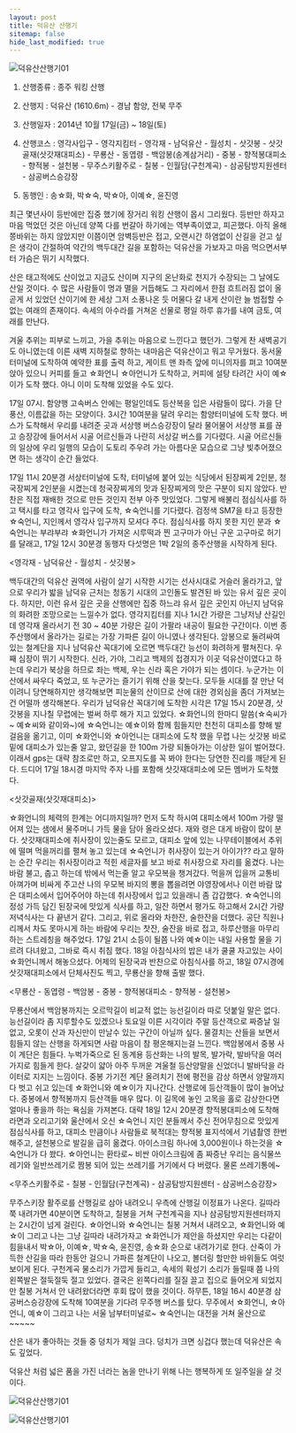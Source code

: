 ```yaml
---
layout: post
title: 덕유산 산행기
sitemap: false
hide_last_modified: true
--- 
```


![덕유산산행기01](/myblog/assets/img/deogyusan/01.jfif)

1. 산행종류 : 종주 워킹 산행

2. 산행지   : 덕유산 (1610.6m) - 경남 함양, 전북 무주

3. 산행일자 : 2014년 10월 17일(금) ~ 18일(토)

4. 산행코스 : 영각사입구 - 영각지킴터 - 영각재 - 남덕유산 - 월성치 - 삿갓봉 - 삿갓골재(삿갓재대피소) - 무룡산 - 동엽령 - 백암봉(송계삼거리) - 중봉 - 향적봉대피소 - 향적봉 - 설천봉 - 무주스키활주로 - 칠봉 - 인월담(구천계곡) - 삼공탐방지원센터 - 삼공버스승강장

5. 동행인   : 송☆화, 박☆숙, 박☆아, 이예☆, 윤진영



최근 몇년사이 등반에만 집중 했기에 장거리 워킹 산행이 몹시 그리웠다. 등반만 하자고 마음 먹었던 것은 아닌데 양쪽 다를 번갈아 하기에는 역부족이였고, 피곤했다. 아직 올해 쫑바위는 하지 않았지만 이쯤이면 암벽등반은 접고, 오랜시간 하염없이 산길을 걷고 싶은 생각이 간절하여 약간의 백두대간 길을 포함하는 덕유산을 가보자고 마음 먹으면서부터 가슴은 뛰기 시작했다.



산은 태고적에도 산이었고 지금도 산이며 지구의 온난화로 천지가 수장되는 그 날에도 산일 것이다. 수 많은 사람들이 명과 멸을 거듭해도 그 자리에서 한점 흐트러짐 없이 올곧게 서 있었던 산이기에 한 세상 그저 소풍나온 듯 머물다 갈 내게 산이란 늘 범접할 수 없는 여래의 존재이다. 속세의 아수라를 거쳐온 선물로 평일 하루 휴가를 내여 금토, 여래를 만난다.



겨울 추위는 피부로 느끼고, 가을 추위는 마음으로 느낀다고 했던가. 그렇게 찬 새벽공기도 아니였는데 이른 새벽 지하철로 향하는 내마음은 덕유산이고 뭐고 무거웠다. 동서울터미널에 도착하여 예약한 표를 출력 하고, 게이트 맨 좌측 앞에 미니의자를 펴고 10여분 앉아 있으니 커피를 들고 ☆화언니 ☆아언니가 도착하고, 커피에 설탕 타려간 사이 예☆이가 도착 했다. 아니 이미 도착해 있었을 수도 있다.



17일 07시. 함양행 고속버스 안에는 평일인데도 등산복을 입은 사람들이 많다. 가을 단풍산, 이름값을 하는 모양이다. 3시간 10여분을 달려 우리는 함양터미널에 도착 했다. 버스가 도착해서 우리를 내려준 곳과 서상행 버스승강장이 달라 물어물어 서상행 표를 끊고 승장강에 들어서서 시골 어르신들과 나란히 서상갈 버스를 기다렸다. 시골 어르신들의 일상에 우리 일행의 모습이 도토리 주우려 가는 아름다운 모습으로 그냥 빛추어졌으면 하는 생각이 순간 들었다.



17일 11시 20분경 서상터미널에 도착, 터미널에 붙어 있는 식당에서 된장찌게 2인분, 청국장찌게 2인분을 시켰는데 청국장찌게의 맛과 된장찌게의 맛은 구분이 되지 않았다. 반찬은 직접 재배한 것으로 만든 것인지 전부 아주 맛있었다. 그렇게 배불리 점심식사를 하고 택시를 타고 영각사 입구에 도착, ☆숙언니를 기다렸다. 검정색 SM7을 타고 등장한 ☆숙언니, 지인께서 영각사 입구까지 모셔다 주다. 점심식사를 하지 못한 지인 분과 ☆숙언니는 부랴부랴 ☆화언니가 가져온 시루떡과 찐 고구마가 아닌 구운 고구마로 허기를 달래고, 17일 12시 30분경 동행자 다섯명은 1박 2일의 종주산행을 시작하게 된다.



<영각재 - 남덕유산 - 월성치 - 삿갓봉>

백두대간의 덕유산 권역에 사람이 살기 시작한 시기는 선사시대로 거슬러 올라가고, 앞으로 우리가 밟을 남덕유 근처는 청동기 시대의 고인돌도 발견된 바 있는 유서 깊은 곳이다. 하지만, 이런 유서 깊은 곳을 산행에만 집중 하느랴 유서 깊은 곳인지 아닌지 남덕유의 화려한 조망으로는 느낄수가 없다. 영각지킴터를 지나 1시간 가량은 그냥저냥 산길인데 영각재 올라서기 전 30 ~ 40분 가량은 길이 가팔라 내공이 필요한 구간이다. 이번 종주산행에서 올라가는 길로는 가장 가파른 길이 아니였나 생각된다. 암봉으로 둘려싸여 있는 철계단을 지나 남덕유산 꼭대기에 오르면 백두대간 능선이 화려하게 펼쳐진다. 우째 심장이 뛰기 시작한다. 신라, 가야, 그리고 백제의 접경지가 이곳 덕유산이였다고 하는데 우리가 북상을 하므로 좌는 백제, 우는 신라 혹은 가야가 되는 셈이다. 누군가는 이 산에서 싸우다 죽었고, 또 누군가는 즐기기 위해 산을 찾는다. 모두들 시대를 잘 만난 덕이려니 당연해하지만 생각해보면 피눈물의 산이므로 산에 대한 경외심을 좀더 가져보는건 어떨까 생각해본다. 우리가 남덕유산 꼭대기에 도착한 시각은 17일 15시 20분경, 삿갓봉을 지나칠 무렵에는 벌써 하루 해가 지고 있었다. ☆화언니의 한마디 말씀(☆숙씨가~ 예☆씨와 같이와~)에 ☆숙언니는 예☆이와 함께 힘들지만 천천히 대피소를 향해 발걸음을 옮기고, 이미 ☆화언니와 ☆아언니는 대피소에 도착 했을 무렵 나는 삿갓봉 바로 밑에 대피소가 있는줄 알고, 왔던길을 한 100m 가량 되돌아가는 이상한 일이 벌어졌다. 이래서 gps는 대략 참조로만 하고, 오프지도를 꼭 봐야 한다는 당연한 진리를 깨닫게 된다. 드디어 17일 18시경 마지막 주자 나를 포함해 삿갓재대피소에 모든 멤버가 도착했다.



<삿갓골재(삿갓재대피소)>

☆화언니의 체력의 한계는 어디까지일까? 먼저 도착 하시여 대피소에서 100m 가량 떨어져 있는 샘에서 물주머니 가득 물을 담아 올라오셨다. 재와 령은 대게 바람이 많이 분다. 삿갓재대피소에 취사장이 있는줄도 모르고, 대피소 앞에 있는 나무테이블에서 추위에 떨며 먹을꺼리를 펼쳐 놓고 있는데 ☆숙언니가 취사장이 있는거 아이가?? 라고 말하는 순간 우리는 취사장이라고 적힌 세글자를 보고 바로 취사장으로 자리를 옮겼다. 나는 바람 불고, 춥고 하는데 밖에서 먹는줄 알고 우모복을 챙겨갔다. 먹을꺼 입을꺼 교통비 아껴가며 비싸게 주고산 나의 우모복 바지의 뽕을 뽑을려면 야영장에서나 이런 바람 많은 대피소에서 입어주어야 하는데 취사장에서 입고 있을래니 좀 갑갑했다. ☆숙언니의 정성 가득 담긴 된장국에 맛있게 식사를 하고, 일잔 하면서 평가도 하고해서 2시간 가량 저녁식사는 다 끝낸거 같다. 그리고, 위로 올라와 차한잔, 술한잔을 더했다. 공단 직원나리께서 차도 못마시게 하는 바람에 우리는 찻잔, 술잔을 바로 접고, 하루산행을 마무리 하는 스트레칭을 해주었다. 17일 21시 소등이 될쯤 나와 예☆이는 내일 사용할 물을 기르려 다녀왔고, 그바로 즉시 취침 했다. 18일 아침식사의 밥은 내가 쿨쿨 자고있는 사이 ☆화언니께서 해놓으셨다. 어제의 된장국과 반찬으로 아침식사를 하고, 18일 07시경에 삿갓재대피소에서 단체사진도 찍고, 무룡산을 향해 출발 했다. 



<무룡산 - 동엽령 - 백암봉 - 중봉 - 향적봉대피소 - 향적봉 - 설천봉>

무룡산에서 백암봉까지는 오르막길이 비교적 없는 능선길이라 따로 덧붙일 말은 없다. 능선길이라 좀 지루할수도 있겠으나 토요일 이른 시각이라 주말 등산객으로 짜증날 일 없고, 오롯이 산과 자신만이 만날수 있는 구간이 아닐까 싶다. 물결치는 산들을 보면서 힘들지 않는 산행을 하게되면 사람 마음이 참 평온해지는걸 느낀다. 백암봉에서 중봉 사이 계단은 힘들다. 누벅가죽으로 된 동계용 등산화는 나의 발목, 발가락, 발바닥을 여러가지로 힘들게 한다. 살갖이 얇아 아주 두꺼운 겨울철 등산양말을 신었더니 발바닥을 라이터로 지지는 느낌이다. 중봉 가기전 계단 올려치기 전에 평전을 감상 하면서 양말까지 다 벗고 쉬고 있는데 ☆화언니와 예☆이가 지나간다. 산행로에 등산객들이 많이 늘어났다. 중봉에서 향적봉까지 등산객들 매우 많다. 이 길목에 놓인 고목을 홀로 감상한다면 얼마나 좋을까 하는 욕심을 가져본다. 대략 18일 12시 20분경 향적봉대피소에 도착해 라면과 오리고기와 울산에서 오신 ☆숙언니 지인 분들께서 주신 전어무침으로 맛있게 점심식사를 하고, 대피소 만큼이나 사람들로 북적대는 향적봉 표지석에서 기념촬영 한번 해주고, 설천봉으로 발길을 급히 옮겼다. 아이스크림 하나에 3,000원이나 하는것을 ☆숙언니가 다 쐈다. ☆아언니는 환타로~ 비싼 아이스크림에 좀 짜증난 우리는 음식물쓰레기와 일반쓰레기로 짬봉 되어 있는 쓰레기를 거기에서 다 버렸다. 물론 쓰레기통에~



<무주스키활주로 - 칠봉 - 인월담(구천계곡) - 삼공탐방지원센터 - 삼공버스승강장>

무주스키장 활주로를 산행길로 삼아 내려오니 우측에 산행길 이정표가 나온다. 길따라 쭉 내려가면 40분이면 도착하고, 칠봉을 거쳐 구천계곡을 지나 삼공탐방지원센터까지는 2시간이 넘게 걸린다. ☆아언니와 ☆숙언니는 칠봉 거쳐서 내려오고, ☆화언니와 예☆이 그리고 나는 그냥 길따라 내려가자고 ☆화언니가 제안을 하셨지만 우리는 다같이 힘을내서 박☆아, 이예☆, 박☆숙, 윤진영, 송☆화 순으로 내려가기로 한다. 산죽이 가득한 산길을 따라 한동안 걸으니 가파른 철계단이 나오고, 볼더링 할만한 바위들도 여럿 보이게 된다. 구천계곡 물소리가 가깝게 들리고, 속세의 확성기 소리가 들릴때 쯤 나의 왼쪽발은 절둑절둑 절고 있었다. 결국은 왼쪽다리를 질질 끌고 집으로 들어오게 되었지만 칠봉 거쳐서 안 내려왔더라면 후회 많이 했을 것이다. 하무튼, 18일 16시 40분경 삼공버스승강장에 도착해 10여분을 기다려 무주행 버스를 탔다. 무주에서 ☆화언니, ☆아언니, 예☆이 그리고 나는 서울 남부터미널로~ ☆숙언니는 대전을 거쳐 울산으로~~~~~



산은 내가 좋아하는 것들 중 덩치가 제일 크다. 덩치가 크면 싱겁다 했는데 덕유산은 속도 깊었다.

덕유산 처럼 넓은 품을 가진 너라는 놈을 만나기 위해 나는 행복하게 또 일주일을 살 것이다.



![덕유산산행기01](/myblog/assets/img/deogyusan/02.jfif)


![덕유산산행기01](/myblog/assets/img/deogyusan/03.jfif)